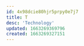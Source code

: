```yaml
---
id: 4x98dcie80hjr5prpy0e7j7
title: T
desc: 'Technology'
updated: 1663269369796
created: 1663269327151
---
```


